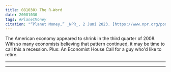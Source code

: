 ```yaml
---
title: 081030) The R-Word
date: 20081030
tags: #PlanetMoney
citation: "“Planet Money,” _NPR_, 2 Juni 2023. [https://www.npr.org/podcasts/510289/planet-money](https://www.npr.org/podcasts/510289/planet-money) (diakses 4 Juni 2023)."
---
```


The American economy appeared to shrink in the third quarter of 2008. With so many economists believing that pattern continued, it may be time to call this a recession. Plus: An Economist House Call for a guy who'd like to retire.

----

----
